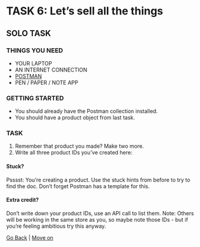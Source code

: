 # TASK 6: Let’s sell all the things

## SOLO TASK

### THINGS YOU NEED
- YOUR LAPTOP
- AN INTERNET CONNECTION
- [POSTMAN](https://www.getpostman.com/)
- PEN / PAPER / NOTE APP

### GETTING STARTED
- You should already have the Postman collection installed.
- You should have a product object from last task.

### TASK
1. Remember that product you made? Make two more.
2. Write all three product IDs you’ve created here:

#### Stuck?
Psssst: You’re creating a product. Use the stuck hints from before to try to find the doc. Don’t forget Postman has a template for this.

#### Extra credit?
Don’t write down your product IDs, use an API call to list them. Note: Others will be working in the same store as you, so maybe note those IDs - but if you’re feeling ambitious try this anyway.

[Go Back](task5.md) | [Move on](task7.md)

